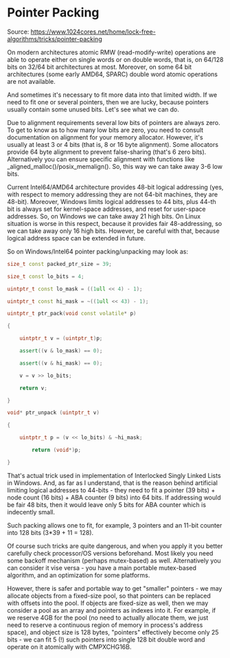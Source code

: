 # Pointer Packing

Source: https://www.1024cores.net/home/lock-free-algorithms/tricks/pointer-packing


On modern architectures atomic RMW (read-modify-write) operations are able to operate either on single words or on double words, that is, on 64/128 bits on 32/64 bit architectures at most. Moreover, on some 64 bit architectures (some early AMD64, SPARC) double word atomic operations are not available.

And sometimes it's necessary to fit more data into that limited width. If we need to fit one or several pointers, then we are lucky, because pointers usually contain some unused bits. Let's see what we can do.

Due to alignment requirements several low bits of pointers are always zero. To get to know as to how many low bits are zero, you need to consult documentation on alignment for your memory allocator. However, it's usually at least 3 or 4 bits (that is, 8 or 16 byte alignment). Some allocators provide 64 byte alignment to prevent false-sharing (that's 6 zero bits). Alternatively you can ensure specific alignment with functions like _aligned_malloc()/posix_memalign(). So, this way we can take away 3-6 low bits.

Current Intel64/AMD64 architecture provides 48-bit logical addressing (yes, with respect to memory addressing they are not 64-bit machines, they are 48-bit). Moreover, Windows limits logical addresses to 44 bits, plus 44-th bit is always set for kernel-space addresses, and reset for user-space addresses. So, on Windows we can take away 21 high bits. On Linux situation is worse in this respect, because it provides fair 48-addressing, so we can take away only 16 high bits. However, be careful with that, because logical address space can be extended in future.

So on Windows/Intel64 pointer packing/unpacking may look as:

```c++
size_t const packed_ptr_size = 39;

size_t const lo_bits = 4;

uintptr_t const lo_mask = ((1ull << 4) - 1);

uintptr_t const hi_mask = ~((1ull << 43) - 1);

uintptr_t ptr_pack(void const volatile* p)

{

    uintptr_t v = (uintptr_t)p;

    assert((v & lo_mask) == 0);

    assert((v & hi_mask) == 0);

    v = v >> lo_bits;

    return v;

}

void* ptr_unpack (uintptr_t v)

{

    uintptr_t p = (v << lo_bits) & ~hi_mask;

        return (void*)p;

}
```

That's actual trick used in implementation of Interlocked Singly Linked Lists in Windows. And, as far as I understand, that is the reason behind artificial limiting logical addresses to 44-bits - they need to fit a pointer (39 bits) + node count (16 bits) + ABA counter (9 bits) into 64 bits. If addressing would be fair 48 bits, then it would leave only 5 bits for ABA counter which is indecently small.

Such packing allows one to fit, for example, 3 pointers and an 11-bit counter into 128 bits (3*39 + 11 = 128).

Of course such tricks are quite dangerous, and when you apply it you better carefully check processor/OS versions beforehand. Most likely you need some backoff mechanism (perhaps mutex-based) as well. Alternatively you can consider it vise versa - you have a main portable mutex-based algorithm, and an optimization for some platforms.

However, there is safer and portable way to get "smaller" pointers - we may allocate objects from a fixed-size pool, so that pointers can be replaced with offsets into the pool. If objects are fixed-size as well, then we may consider a pool as an array and pointers as indexes into it. For example, if we reserve 4GB for the pool (no need to actually allocate them, we just need to reserve a continuous region of memory in process's address space), and object size is 128 bytes, "pointers" effectively become only 25 bits - we can fit 5 (!) such pointers into single 128 bit double word and operate on it atomically with CMPXCHG16B.
